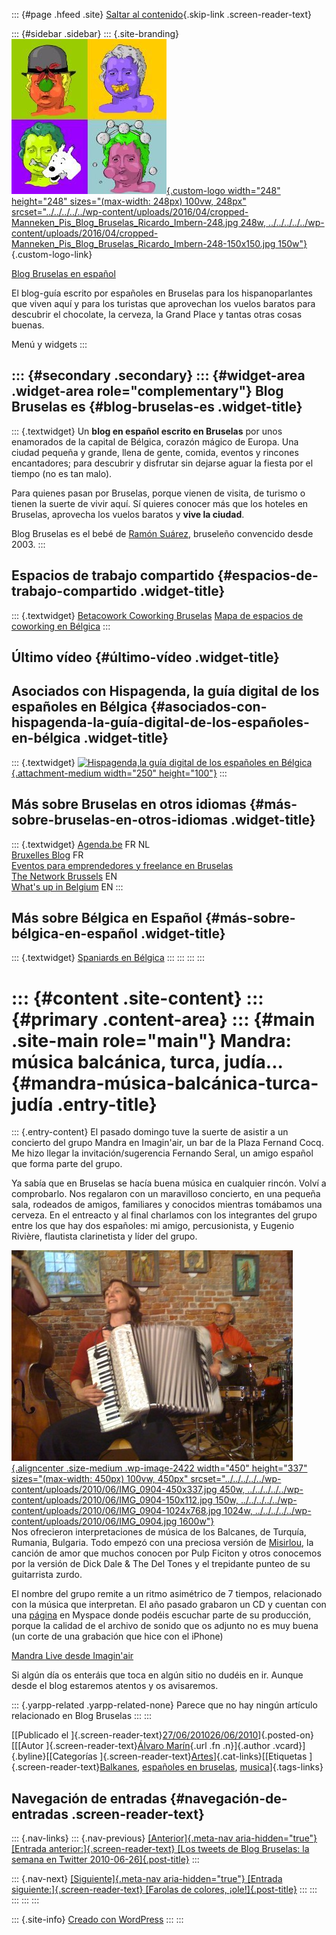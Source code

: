 ::: {#page .hfeed .site}
[Saltar al
contenido](../../../../../index.html?p=2419#content){.skip-link
.screen-reader-text}

::: {#sidebar .sidebar}
::: {.site-branding}
[![](../../../../../wp-content/uploads/2016/04/cropped-Manneken_Pis_Blog_Bruselas_Ricardo_Imbern-248.jpg){.custom-logo
width="248" height="248" sizes="(max-width: 248px) 100vw, 248px"
srcset="../../../../../wp-content/uploads/2016/04/cropped-Manneken_Pis_Blog_Bruselas_Ricardo_Imbern-248.jpg 248w, ../../../../../wp-content/uploads/2016/04/cropped-Manneken_Pis_Blog_Bruselas_Ricardo_Imbern-248-150x150.jpg 150w"}](../../../../../index.html){.custom-logo-link}

[Blog Bruselas en español](../../../../../index.html)

El blog-guía escrito por españoles en Bruselas para los hispanoparlantes
que viven aquí y para los turistas que aprovechan los vuelos baratos
para descubrir el chocolate, la cerveza, la Grand Place y tantas otras
cosas buenas.

Menú y widgets
:::

::: {#secondary .secondary}
::: {#widget-area .widget-area role="complementary"}
Blog Bruselas es {#blog-bruselas-es .widget-title}
----------------

::: {.textwidget}
Un **blog en español escrito en Bruselas** por unos enamorados de la
capital de Bélgica, corazón mágico de Europa. Una ciudad pequeña y
grande, llena de gente, comida, eventos y rincones encantadores; para
descubrir y disfrutar sin dejarse aguar la fiesta por el tiempo (no es
tan malo).

Para quienes pasan por Bruselas, porque vienen de visita, de turismo o
tienen la suerte de vivir aquí. Sí quieres conocer más que los hoteles
en Bruselas, aprovecha los vuelos baratos y **vive la ciudad**.

Blog Bruselas es el bebé de [Ramón Suárez](http://www.ramonsuarez.com),
bruseleño convencido desde 2003.
:::

Espacios de trabajo compartido {#espacios-de-trabajo-compartido .widget-title}
------------------------------

::: {.textwidget}
[Betacowork Coworking Bruselas](http://www.betacowork.com) [Mapa de
espacios de coworking en Bélgica](http://coworkingbelgium.com)
:::

Último vídeo {#último-vídeo .widget-title}
------------

Asociados con Hispagenda, la guía digital de los españoles en Bélgica {#asociados-con-hispagenda-la-guía-digital-de-los-españoles-en-bélgica .widget-title}
---------------------------------------------------------------------

::: {.textwidget}
[![Hispagenda,la guía digital de los españoles en
Bélgica](../../../../../wp-content/uploads/2010/04/Hispagenda-250px.gif "Hispagenda, la guía digital de los españoles en Bélgica"){.attachment-medium
width="250" height="100"}](http://www.hispagenda.com)
:::

Más sobre Bruselas en otros idiomas {#más-sobre-bruselas-en-otros-idiomas .widget-title}
-----------------------------------

::: {.textwidget}
[Agenda.be](http://www.agenda.be) FR NL\
[Bruxelles Blog](http://www.bxlblog.be/) FR\
[Eventos para emprendedores y freelance en
Bruselas](http://www.betacowork.com/events/)\
[The Network
Brussels](http://groups.yahoo.com/group/TheNetworkBrussels/) EN\
[What\'s up in Belgium](http://www.whatsupin.be/) EN
:::

Más sobre Bélgica en Español {#más-sobre-bélgica-en-español .widget-title}
----------------------------

::: {.textwidget}
[Spaniards en Bélgica](http://www.spaniards.es/paises/belgica)
:::
:::
:::
:::

::: {#content .site-content}
::: {#primary .content-area}
::: {#main .site-main role="main"}
Mandra: música balcánica, turca, judía... {#mandra-música-balcánica-turca-judía .entry-title}
=========================================

::: {.entry-content}
El pasado domingo tuve la suerte de asistir a un concierto del grupo
Mandra en Imagin'air, un bar de la Plaza Fernand Cocq. Me hizo llegar la
invitación/sugerencia Fernando Seral, un amigo español que forma parte
del grupo.

Ya sabía que en Bruselas se hacía buena música en cualquier rincón.
Volví a comprobarlo. Nos regalaron con un maravilloso concierto, en una
pequeña sala, rodeados de amigos, familiares y conocidos mientras
tomábamos una cerveza. En el entreacto y al final charlamos con los
integrantes del grupo entre los que hay dos españoles: mi amigo,
percusionista, y Eugenio Rivière, flautista clarinetista y líder del
grupo.

[![](../../../../../wp-content/uploads/2010/06/IMG_0904-450x337.jpg){.aligncenter
.size-medium .wp-image-2422 width="450" height="337"
sizes="(max-width: 450px) 100vw, 450px"
srcset="../../../../../wp-content/uploads/2010/06/IMG_0904-450x337.jpg 450w, ../../../../../wp-content/uploads/2010/06/IMG_0904-150x112.jpg 150w, ../../../../../wp-content/uploads/2010/06/IMG_0904-1024x768.jpg 1024w, ../../../../../wp-content/uploads/2010/06/IMG_0904.jpg 1600w"}](http://www.blogbruselas.com/2010/06/mandra-musica-balcanica-turca-judia.html/img_0904)\
Nos ofrecieron interpretaciones de música de los Balcanes, de Turquía,
Rumania, Bulgaria. Todo empezó con una preciosa versión de
[Misirlou](http://tununcaserasbeatnik.blogspot.com/2007/06/grandes-momentos-musicales-del.html),
la canción de amor que muchos conocen por Pulp Ficiton y otros conocemos
por la versión de Dick Dale & The Del Tones y el trepidante punteo de su
guitarrista zurdo.

El nombre del grupo remite a un ritmo asimétrico de 7 tiempos,
relacionado con la música que interpretan. El año pasado grabaron un CD
y cuentan con una [página](http://www.myspace.com/mandramandra) en
Myspace donde podéis escuchar parte de su producción, porque la calidad
de el archivo de sonido que os adjunto no es muy buena (un corte de una
grabación que hice con el iPhone)

[Mandra Live desde
Imagin'air](http://www.blogbruselas.com/2010/06/mandra-musica-balcanica-turca-judia.html/conciertomandra_blog)

Si algún día os enteráis que toca en algún sitio no dudéis en ir. Aunque
desde el blog estaremos atentos y os avisaremos.

::: {.yarpp-related .yarpp-related-none}
Parece que no hay ningún artículo relacionado en Blog Bruselas
:::
:::

[[Publicado el
]{.screen-reader-text}[27/06/201026/06/2010](../../../../../index.html?p=2419)]{.posted-on}[[[Autor
]{.screen-reader-text}[Álvaro
Marín](../../../../../index.html?author=4){.url .fn .n}]{.author
.vcard}]{.byline}[[Categorías
]{.screen-reader-text}[Artes](../../../../category/artes/index.html)]{.cat-links}[[Etiquetas
]{.screen-reader-text}[Balkanes](../../../../tag/balkanes/index.html),
[españoles en
bruselas](../../../../tag/espanoles-en-bruselas/index.html),
[musica](../../../../tag/musica/index.html)]{.tags-links}

Navegación de entradas {#navegación-de-entradas .screen-reader-text}
----------------------

::: {.nav-links}
::: {.nav-previous}
[[Anterior]{.meta-nav aria-hidden="true"} [Entrada
anterior:]{.screen-reader-text} [Los tweets de Blog Bruselas: la semana
en Twitter 2010-06-26]{.post-title}](../../../../../index.html?p=2443)
:::

::: {.nav-next}
[[Siguiente]{.meta-nav aria-hidden="true"} [Entrada
siguiente:]{.screen-reader-text} [Farolas de colores,
¡ole!]{.post-title}](../../../../../index.html?p=2421)
:::
:::
:::
:::
:::

::: {.site-info}
[Creado con WordPress](https://es.wordpress.org/)
:::
:::
